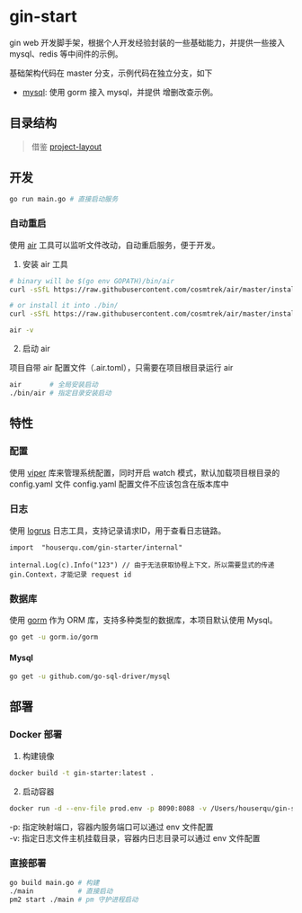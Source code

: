 # gin-start

gin web 开发脚手架，根据个人开发经验封装的一些基础能力，并提供一些接入 mysql、redis 等中间件的示例。

基础架构代码在 master 分支，示例代码在独立分支，如下

- [mysql](https://github.com/Houserqu/gin-starter/tree/mysql): 使用 gorm 接入 mysql，并提供 增删改查示例。

## 目录结构

> 借鉴 [project-layout](https://github.com/golang-standards/project-layout)

## 开发

```bash
go run main.go # 直接启动服务
````

### 自动重启

使用 [air](https://github.com/cosmtrek/air/blob/master/README.md) 工具可以监听文件改动，自动重启服务，便于开发。

1. 安装 air 工具

```bash
# binary will be $(go env GOPATH)/bin/air
curl -sSfL https://raw.githubusercontent.com/cosmtrek/air/master/install.sh | sh -s -- -b $(go env GOPATH)/bin

# or install it into ./bin/
curl -sSfL https://raw.githubusercontent.com/cosmtrek/air/master/install.sh | sh -s

air -v
```

2. 启动 air

项目自带 air 配置文件（.air.toml），只需要在项目根目录运行 air

```bash
air       # 全局安装启动
./bin/air # 指定目录安装启动
```

## 特性

### 配置

使用 [viper](https://github.com/spf13/viper) 库来管理系统配置，同时开启 watch 模式，默认加载项目根目录的 config.yaml 文件
config.yaml 配置文件不应该包含在版本库中

### 日志

使用 [logrus](https://github.com/sirupsen/logrus) 日志工具，支持记录请求ID，用于查看日志链路。

```golang
import 	"houserqu.com/gin-starter/internal"

internal.Log(c).Info("123") // 由于无法获取协程上下文，所以需要显式的传递 gin.Context，才能记录 request id
```

### 数据库

使用 [gorm](https://gorm.io) 作为 ORM 库，支持多种类型的数据库，本项目默认使用 Mysql。

```bash
go get -u gorm.io/gorm
```

#### Mysql

```bash
go get -u github.com/go-sql-driver/mysql
```

## 部署

### Docker 部署

1. 构建镜像
```bash
docker build -t gin-starter:latest .
```

2. 启动容器
```bash
docker run -d --env-file prod.env -p 8090:8088 -v /Users/houserqu/gin-starter/logs:/app/logs gin-starter:latest
```

-p: 指定映射端口，容器内服务端口可以通过 env 文件配置  
-v: 指定日志文件主机挂载目录，容器内日志目录可以通过 env 文件配置

### 直接部署

```bash
go build main.go # 构建
./main           # 直接启动
pm2 start ./main # pm 守护进程启动
```